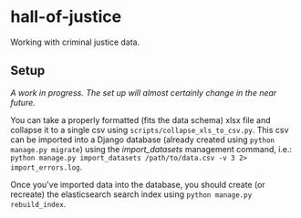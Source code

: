 # hall-of-justice

Working with criminal justice data.

## Setup

*A work in progress. The set up will almost certainly change in the near future.*

You can take a properly formatted (fits the data schema) xlsx file and collapse it to a single csv using `scripts/collapse_xls_to_csv.py`. This csv can be imported into a Django database (already created using `python manage.py migrate`) using the *import_datasets* management command, i.e.: `python manage.py import_datasets /path/to/data.csv -v 3 2> import_errors.log`.

Once you've imported data into the database, you should create (or recreate) the elasticsearch search index using `python manage.py rebuild_index`.